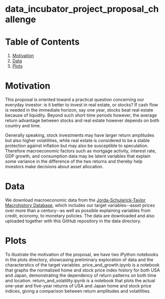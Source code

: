 # data_incubator_project_proposal_challenge


# Table of Contents
1. [Motivation](README.md#motivation)
2. [Data](README.md#data)
3. [Plots](README.md#plots)

# Motivation

This proposal is oriented toward a practical question concerning our everyday investor: is it better to invest in real estate, or stocks? If cash flow is needed in the immediate horizon, say one year, stocks beat real estate because of liquidity. Beyond such short time periods however, the average return advantage between stocks and real estate however depends on both country and time.

Generally speaking, stock investments may have larger return amplitudes but also higher volatilities, while real estate is considered to be a stable protection against inflation but may also be susceptible to speculation. Therefore macroeconomic factors such as mortgage activity, interest rate, GDP growth, and consumption data may be latent variables that explain some variance in the difference of the two returns and thereby help investors make decisions about asset allocation.

# Data

We download macroeconomic data from the [Jorda-Schularick-Taylor Macrohistory Database](http://macrohistory.net/data), which includes our target variables--asset prices over more than a century--as well as possible explaining variables from credit, economy, to monetary policies. The data are downloaded and also uploaded together with this GitHub repository in the data directory.

# Plots

To illustrate the motivation of the proposal, we have two iPython notebooks in the plots directory, showcasing preliminary exploration of data and the characterstics of the target variables. price_and_growth.ipynb is a notebook that graphs the normalized home and stock price index history for both USA and Japan, demonstrating the dependency of return patterns on both time and location. return_and_volatility.ipynb is a notebook that plots the actual one-year and five-year returns of USA and Japan home and stock price indices, giving a comparison between return amplitudes and volatilities.
